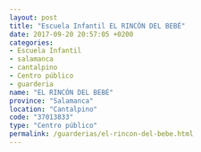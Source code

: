 ```yaml
---
layout: post
title: "Escuela Infantil EL RINCÓN DEL BEBÉ"
date: 2017-09-20 20:57:05 +0200
categories:
- Escuela Infantil
- salamanca
- cantalpino
- Centro público
- guarderia
name: "EL RINCÓN DEL BEBÉ"
province: "Salamanca"
location: "Cantalpino"
code: "37013833"
type: "Centro público"
permalink: /guarderias/el-rincon-del-bebe.html
---
```

